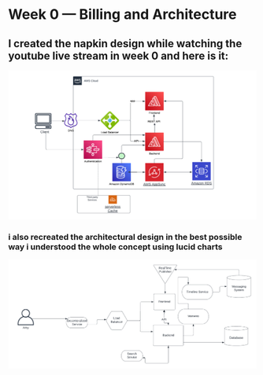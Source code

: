 # Week 0 — Billing and Architecture
## I created the napkin design while watching the youtube live stream in week 0 and here is it:

![my Napkin Design](/_docs/assets/cruddur-architectural-diagram.png)

### i also recreated the architectural design in the best possible way i understood the whole concept using lucid charts
![Architectural Design for cruddur](/_docs/assets/cruddur-napkin-design.png)
